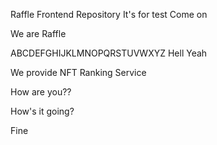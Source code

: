 Raffle Frontend Repository
It's for test
Come on

We are Raffle

ABCDEFGHIJKLMNOPQRSTUVWXYZ Hell Yeah

We provide NFT Ranking Service

How are you??

How's it going?

Fine